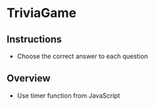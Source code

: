# TriviaGame

## Instructions
- Choose the correct answer to each question

## Overview
- Use timer function from JavaScript


